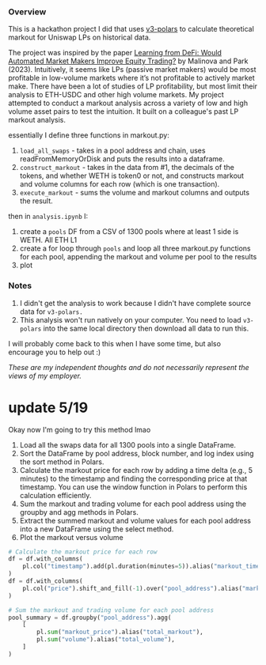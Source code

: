 ### Overview
This is a hackathon project I did that uses [v3-polars](Uniswap/v3-polars) to calculate theoretical markout for Uniswap LPs on historical data.

The project was inspired by the paper [Learning from DeFi: Would Automated Market Makers Improve Equity Trading?](https://deliverypdf.ssrn.com/delivery.php?ID=361095067121094007068095019010002123098078055012042006031076074011117098024114099087045052103009119007115102119019003029075008109011088034000024070103015075066095127032038033078030002082103106101122126014108112027031030095082086095104071126127080028110&EXT=pdf&INDEX=TRUE) by Malinova and Park (2023). Intuitively, it seems like LPs (passive market makers) would be most profitable in low-volume markets where it’s not profitable to actively market make. There have been a lot of studies of LP profitability, but most limit their analysis to ETH-USDC and other high volume markets. My project attempted to conduct a markout analysis across a variety of low and high volume asset pairs to test the intuition. It built on a colleague's past LP markout analysis.

essentially I define three functions in markout.py:
1. `load_all_swaps` - takes in a pool address and chain, uses readFromMemoryOrDisk and puts the results into a dataframe.
2. `construct_markout` - takes in the data from #1, the decimals of the tokens, and whether WETH is token0 or not, and constructs markout and volume columns for each row (which is one transaction).
3. `execute_markout` - sums the volume and markout columns and outputs the result.

then in `analysis.ipynb` I:
1. create a `pools` DF from a CSV of 1300 pools where at least 1 side is WETH. All ETH L1
2. create a for loop through `pools` and loop all three markout.py functions for each pool, appending the markout and volume per pool to the results
4. plot

### Notes
1. I didn't get the analysis to work because I didn't have complete source data for `v3-polars.`
2. This analysis won't run natively on your computer. You need to load `v3-polars` into the same local directory then download all data to run this.

I will probably come back to this when I have some time, but also encourage you to help out :)

*These are my independent thoughts and do not necessarily represent the views of my employer.*

# update 5/19
Okay now I'm going to try this method lmao
1. Load all the swaps data for all 1300 pools into a single DataFrame.
2. Sort the DataFrame by pool address, block number, and log index using the sort method in Polars.
3. Calculate the markout price for each row by adding a time delta (e.g., 5 minutes) to the timestamp and finding the corresponding price at that timestamp. You can use the window function in Polars to perform this calculation efficiently.
4. Sum the markout and trading volume for each pool address using the groupby and agg methods in Polars.
5. Extract the summed markout and volume values for each pool address into a new DataFrame using the select method.
6. Plot the markout versus volume

``` python
# Calculate the markout price for each row
df = df.with_columns(
    pl.col("timestamp").add(pl.duration(minutes=5)).alias("markout_timestamp")
)
df = df.with_columns(
    pl.col("price").shift_and_fill(-1).over("pool_address").alias("markout_price")
)

# Sum the markout and trading volume for each pool address
pool_summary = df.groupby("pool_address").agg(
    [
        pl.sum("markout_price").alias("total_markout"),
        pl.sum("volume").alias("total_volume"),
    ]
)
```